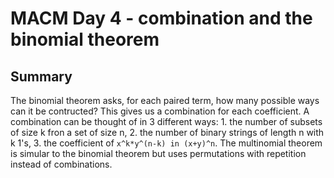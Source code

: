 # MACM Day 4 - combination and the binomial theorem

## Summary
The binomial theorem asks, for each paired term, how many possible ways can it be contructed? This gives us a combination for each coefficient. A combination can be thought of in 3 different ways: 1. the number of subsets of size k fron a set of size n, 2. the number of binary strings of length n with k 1's, 3. the coefficient of `x^k*y^(n-k) in (x+y)^n`. The multinomial theorem is simular to the binomial theorem but uses permutations with repetition instead of combinations.

